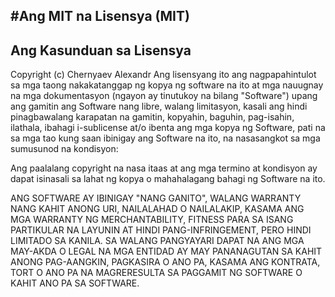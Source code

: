 #Ang MIT na Lisensya (MIT)
----------

## Ang Kasunduan sa Lisensya

Copyright (c) Chernyaev Alexandr
Ang lisensyang ito ang nagpapahintulot sa mga taong nakakatanggap ng kopya ng software na ito at mga nauugnay na mga dokumentasyon (ngayon ay tinutukoy na bilang "Software") upang ang gamitin ang Software nang libre, walang limitasyon, kasali ang hindi pinagbawalang karapatan na gamitin, kopyahin, baguhin, pag-isahin, ilathala, ibahagi i-sublicense at/o ibenta ang mga kopya ng Software, pati na sa mga tao kung saan ibinigay ang Software na ito, na nasasangkot sa mga sumusunod na kondisyon:

Ang paalalang copyright na nasa itaas at ang mga termino at kondisyon ay dapat isinasali sa lahat ng kopya o mahahalagang bahagi ng Software na ito.

ANG SOFTWARE AY IBINIGAY "NANG GANITO", WALANG WARRANTY NANG KAHIT ANONG URI, NAILALAHAD O NAILALAKIP, KASAMA ANG MGA WARRANTY NG MERCHANTABILITY, FITNESS PARA SA ISANG PARTIKULAR NA LAYUNIN AT HINDI PANG-INFRINGEMENT, PERO HINDI LIMITADO SA KANILA. SA WALANG PANGYAYARI DAPAT NA ANG MGA MAY-AKDA O LEGAL NA MGA ENTIDAD AY MAY PANANAGUTAN SA KAHIT ANONG PAG-AANGKIN, PAGKASIRA O ANO PA, KASAMA ANG KONTRATA, TORT O ANO PA NA MAGRERESULTA SA PAGGAMIT NG SOFTWARE O KAHIT ANO PA SA SOFTWARE.
